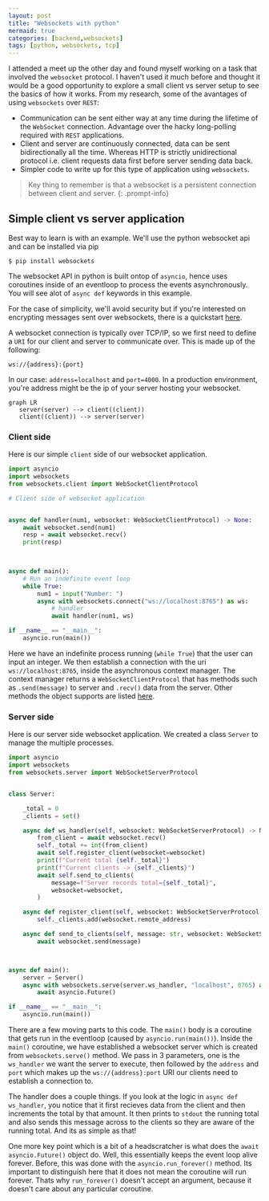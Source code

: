 ```yaml
---
layout: post
title: "Websockets with python"
mermaid: true
categories: [backend,websockets]
tags: [python, websockets, tcp]
---
```


I attended a meet up the other day and found myself working on a task that involved the `websocket` protocol. I haven't used it much before and thought it would be a good opportunity to explore a small client vs server setup to see the basics of how it works. From my research, some of the avantages of using `websockets` over `REST`:

* Communication can be sent either way at any time during the lifetime of the `WebSocket` connection. Advantage over the hacky long-polling required with `REST` applications. 
* Client and server are continuously connected, data can be sent bidirectionally all the time. Whereas HTTP is strictly unidirectional protocol i.e. client requests data first before server sending data back.
* Simpler code to write up for this type of application using `websockets`.


> Key thing to remember is that a websocket is a persistent connection between client and server.
{: .prompt-info}

## Simple client vs server application

Best way to learn is with an example. We'll use the python websocket api and can be installed via pip

```shell
$ pip install websockets
```

The websocket API in python is built ontop of `asyncio`, hence uses coroutines inside of an eventloop to process the events asynchronously. You will see alot of `async def` keywords in this example.

For the case of simplicity, we'll avoid security but if you're interested on encrypting messages sent over websockets, there is a quickstart [here](https://websockets.readthedocs.io/en/stable/howto/quickstart.html#encrypt-connections).

A websocket connection is typically over TCP/IP, so we first need to define a `URI` for our client and server to communicate over. This is made up of the following:

```
ws://{address}:{port}
```

In our case: `address=localhost` and `port=4000`. In a production environment, you're address might be the ip of your server hosting your websocket.

```mermaid
graph LR
   server(server) --> client((client))
   client((client)) --> server(server)
```

### Client side

Here is our simple `client` side of our websocket application.

```python
import asyncio
import websockets
from websockets.client import WebSocketClientProtocol

# Client side of websocket application


async def handler(num1, websocket: WebSocketClientProtocol) -> None:
    await websocket.send(num1)
    resp = await websocket.recv()
    print(resp)

    

async def main():
    # Run an indefinite event loop
    while True: 
        num1 = input("Number: ")
        async with websockets.connect("ws://localhost:8765") as ws:
            # handler
            await handler(num1, ws)

if __name__ == "__main__":
    asyncio.run(main())
```

Here we have an indefinite process running (`while True`) that the user can input an integer. We then establish a connection with the uri `ws://localhost:8765`, inside the asynchronous context manager. The context manager returns a `WebSocketClientProtocol` that has methods such as `.send(message)` to server and `.recv()` data from the server. Other methods the object supports are listed [here](https://websockets.readthedocs.io/en/stable/reference/client.html#websockets.client.WebSocketClientProtocol).

### Server side

Here is our server side websocket application. We created a class `Server` to manage the multiple processes.

```python
import asyncio
import websockets
from websockets.server import WebSocketServerProtocol


class Server:

    _total = 0
    _clients = set()

    async def ws_handler(self, websocket: WebSocketServerProtocol) -> None:
        from_client = await websocket.recv()
        self._total += int(from_client)
        await self.register_client(websocket=websocket)
        print(f"Current total {self._total}")
        print(f"Current clients -> {self._clients}")
        await self.send_to_clients(
            message=f"Server records total={self._total}",
            websocket=websocket,
        )

    async def register_client(self, websocket: WebSocketServerProtocol) -> None:
        self._clients.add(websocket.remote_address)

    async def send_to_clients(self, message: str, websocket: WebSocketServerProtocol) -> None:
        await websocket.send(message)



async def main():
    server = Server()
    async with websockets.serve(server.ws_handler, "localhost", 8765) as ws:
        await asyncio.Future()

if __name__ == "__main__":
    asyncio.run(main())
```

There are a few moving parts to this code. The `main()` body is a coroutine that gets run in the eventloop (caused by `asyncio.run(main())`). Inside the `main()` coroutine, we have established a websocket server which is created from `websockets.serve()` method. We pass in 3 parameters, one is the `ws_handler` we want the server to execute, then followed by the `address` and `port` which makes up the `ws://{address}:port` URI our clients need to establish a connection to.

The handler does a couple things. If you look at the logic in `async def ws_handler`, you notice that it first recieves data from the client and then increments the total by that amount. It then prints to `stdout` the running total and also sends this message across to the clients so they are aware of the running total. And its as simple as that!

One more key point which is a bit of a headscratcher is what does the `await asyncio.Future()` object do. Well, this essentially keeps the event loop alive forever. Before, this was done with the `asyncio.run_forever()` method. Its important to distinguish here that it does not mean the coroutine will run forever. Thats why `run_forever()` doesn't accept an argument, because it doesn't care about any particular coroutine.




